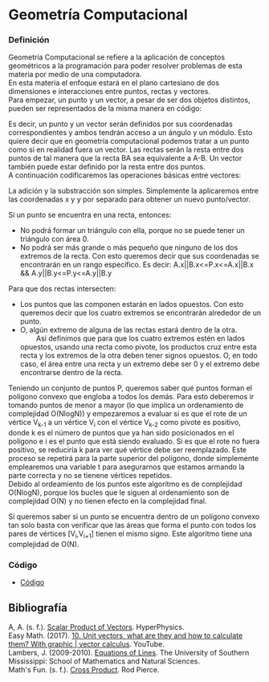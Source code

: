 
# Geometría Computacional  

 
 ### Definición  

Geometría Computacional se refiere a la aplicación de conceptos geométricos a la programación para poder resolver problemas de esta materia por medio de una computadora.  
En esta materia el enfoque estará en el plano cartesiano de dos dimensiones e interacciones entre puntos, rectas y vectores.  
Para empezar, un punto y un vector, a pesar de ser dos objetos distintos, pueden ser representados de la misma manera en código:  
  
   
Es decir, un punto y un vector serán definidos por sus coordenadas correspondientes y ambos tendrán acceso a un ángulo y un módulo.
Esto quiere decir que en geometría computacional podemos tratar a un punto como si en realidad fuera un vector. Las rectas serán la 
resta entre dos puntos de tal manera que la recta BA sea equivalente a A-B. Un vector también puede estar definido por la resta entre dos puntos.  
A continuación codificaremos las operaciones básicas entre vectores:  


La adición y la substracción son simples. Simplemente la aplicaremos entre las coordenadas x y y por separado para obtener un nuevo punto/vector.  
  
  
  
Si un punto se encuentra en una recta, entonces:  
   * No podrá formar un triángulo con ella, porque no se puede tener un triángulo con área 0.  
   * No podrá ser más grande o más pequeño que ninguno de los dos extremos de la recta. Con esto queremos decir que sus coordenadas se encontrarán en un rango específico. Es decir: A.x||B.x<=P.x<=A.x||B.x && A.y||B.y<=P.y<=A.y||B.y  


Para que dos rectas intersecten:  
  * Los puntos que las componen estarán en lados opuestos. Con esto queremos decir que los cuatro extremos se encontrarán alrededor de un punto.  
  * O, algún extremo de alguna de las rectas estará dentro de la otra.  
  &nbsp;&nbsp;&nbsp;&nbsp;&nbsp;&nbsp;&nbsp;&nbsp;Así definimos que para que los cuatro extremos estén en lados opuestos, usando una recta como pivote, los productos cruz entre esta recta y los extremos de la otra deben tener signos opuestos. O, en todo caso, el área entre una recta y un extremo debe ser 0 y el extremo debe encontrarse dentro de la recta.  


Teniendo un conjunto de puntos P, queremos saber qué puntos forman el polígono convexo que engloba a todos los demás. Para esto deberemos ir tomando puntos de menor a mayor (lo que implica un ordenamiento de complejidad O(NlogN)) y empezaremos a evaluar si es que el rote de un vértice V<sub>k-1</sub> a un vértice V<sub>i</sub> con el vértice V<sub>k-2</sub> como pivote es positivo, donde k es el número de puntos que ya han sido posicionados en el polígono e i es el punto que está siendo evaluado. Si es que el rote no fuera positivo, se reduciría k para ver qué vértice debe ser reemplazado. Este proceso se repetirá para la parte superior del polígono, donde simplemente emplearemos una variable t para asegurarnos que estamos armando la parte correcta y no se tienene vértices repetidos.  
Debido al ordeamiento de los puntos este algoritmo es de complejidad O(NlogN), porque los bucles que le siguen al ordenamiento son de complejidad O(N) y no tienen efecto en la complejidad final.  
 
Si queremos saber si un punto se encuentra dentro de un polígono convexo tan solo basta con verificar que las áreas que forma el punto con todos los pares de vértices [V<sub>i</sub>,V<sub>i+1</sub>] tienen el mismo signo. Este algoritmo tiene una complejidad de O(N).  
   ### Código
  * [Código](https://github.com/marinovivianUPB/Algoritmica/blob/main/Geometria%20Computacional/main.cpp)  

## Bibliografía  
A, A. (s. f.). [Scalar Product of Vectors](http://hyperphysics.phy-astr.gsu.edu/hbase/vsca.html). HyperPhysics.  
Easy Math. (2017). [10. Unit vectors, what are they and how to calculate them? With graphic | vector calculus](https://www.youtube.com/watch?v=cfe-IS-gNoU). YouTube.  
Lambers, J. (2009-2010). [Equations of Lines](https://www.math.usm.edu/lambers/mat169/fall09/lecture25.pdf). The University of Southern Mississippi: School of Mathematics and Natural Sciences.   
Math's Fun. (s. f.). [Cross Product](https://www.mathsisfun.com/algebra/vectors-cross-product.html). Rod Pierce.  
